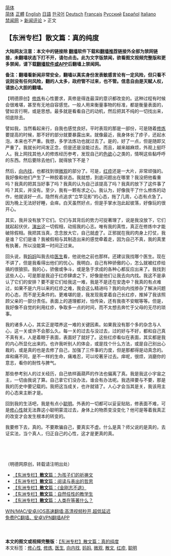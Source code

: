 <!-- 面包屑导航 --> <div class="breadcrumb"><!-- GTranslate: https://gtranslate.io/ -->  <div class="switcher notranslate">  <div class="selected">  <a href="#" onclick="return false;"> 简体</a>  </div>  <div class="option">  <a href="https://www.bannedbook.org" onclick="doGTranslate('zh-CN|zh-CN');jQuery('div.switcher div.selected a').html(jQuery(this).html());return false;" title="简体中文" class="nturl selected"> 简体</a>  <a href="https://www.bannedbook.org/zh-tw/" onclick="doGTranslate('zh-CN|zh-TW');jQuery('div.switcher div.selected a').html(jQuery(this).html());return false;" title="繁體中文" class="nturl"> 正體</a>  <a href="https://www.bannedbook.org/en/" onclick="doGTranslate('zh-CN|en');jQuery('div.switcher div.selected a').html(jQuery(this).html());return false;" title="English" class="nturl"> English</a>  <a href="https://www.bannedbook.org/ja/" onclick="doGTranslate('zh-CN|ja');jQuery('div.switcher div.selected a').html(jQuery(this).html());return false;" title="日本語" class="nturl"> 日語</a>  <a href="https://www.bannedbook.org/ko/" onclick="doGTranslate('zh-CN|ko');jQuery('div.switcher div.selected a').html(jQuery(this).html());return false;" title="한국어" class="nturl"> 한국어</a>  <a href="https://www.bannedbook.org/de/" onclick="doGTranslate('zh-CN|de');jQuery('div.switcher div.selected a').html(jQuery(this).html());return false;" title="Deutsch" class="nturl"> Deutsch</a>  <a href="https://www.bannedbook.org/fr/" onclick="doGTranslate('zh-CN|fr');jQuery('div.switcher div.selected a').html(jQuery(this).html());return false;" title="Français" class="nturl"> Français</a>  <a href="https://www.bannedbook.org/ru/" onclick="doGTranslate('zh-CN|ru');jQuery('div.switcher div.selected a').html(jQuery(this).html());return false;" title="Русский" class="nturl"> Русский</a>  <a href="https://www.bannedbook.org/es/" onclick="doGTranslate('zh-CN|es');jQuery('div.switcher div.selected a').html(jQuery(this).html());return false;" title="Español" class="nturl"> Español</a>  <a href="https://www.bannedbook.org/it/" onclick="doGTranslate('zh-CN|it');jQuery('div.switcher div.selected a').html(jQuery(this).html());return false;" title="Italiano" class="nturl"> Italiano</a>  </div>  </div>      <div class='breadcrumb-sub'><!-- Breadcrumb NavXT 6.3.0 --> <a href="https://www.bannedbook.org/" class="home">禁闻网</a> &gt; <a href="https://www.bannedbook.org/bnews/comments/" class="category">新闻评论</a> &gt; 正文</div></div><h2>【东洲专栏】散文篇：真的纯度</h2> <p class="notice"><b>大陆网友注意：本文中的链接除 <a href="https://github.com/bannedbook/fanqiang" >翻墙</a>软件下载和<a href="https://github.com/killgcd/justmysocks/blob/master/README.md">翻墙推荐</a>链接外全部为禁网链接，未翻墙状态下打不开，请勿点击。此为文字版禁闻，欲看图文视频完整版和更多禁闻，请下载<a href="https://github.com/bannedbook/fanqiang">翻墙软件或APP</a>后翻墙上禁闻网。</p><p>备注：翻墙看新闻非常安全，翻墙以真实身份发表敏感言论有一定风险，但只看不说则没有任何风险，翻的人太多，政府管不过来，也不管。信息自由是天赋人权，请放心大胆的翻墙。</b></p>  <div class="entry"> <p>              <a href="https://i2.wp.com/upload-images-bucket-v64rleca837do.s3.eu-west-1.amazonaws.com/wp-content/uploads/2021/07/18151316/2014-9-14-yuanguidafa-3.jpg?fit=560%2C400&#038;ssl=1" data-caption=""></a>                            </p> <p>【明德原创】<span class='wp_keywordlink'><a href="https://www.qi-gong.me/" title="气功修炼网" target="_blank">修炼</a></span>有心性要求，真修是得连最深的意识都改变的。这种过程有时候会很难堪，甚至有无地自容感觉。一般人用来衡量事物的标准，都是衡量表面的，譬如言行啊，或是思想。最多就是看看自己的动机，然后把其不纯的一切找出来，彻底除去。</p> <p>譬如我，当然看起来行，自我也感觉良好。平时表现的那是一部份，可是随着<a href="https://www.bannedbook.org/bnews/tag/%e4%bf%ae%e7%82%bc/" class="st_tag internal_tag" rel="tag" title="标签 修炼 下的日志">修炼</a>要提高的时候，那不好的部分就要暴露出来。就像最近，我身体长了疹子，还起水泡，本来也不严重。我想，多学法炼功也就过去了。是的，好了一点，但是随即又严重了。我就长时间发正念，但是还是没能过去。而且，越来越麻烦，外观上挺吓人。我上网找其他人的修炼经历参考，发现自己的<span class='wp_keywordlink'><a href="https://www.bannedbook.org/bnews/tculture/20130726/156255.html" title="天眼所见：色欲的本质是什么" target="_blank">色欲</a></span>心之类的，情啊这些黏呼呼的东西。然后要除去他们，就得放下不是？</p>  <p>然后，<a href="https://www.bannedbook.org/bnews/tag/%E5%90%91%E5%86%85%E6%89%BE/" class="st_tag internal_tag" rel="tag" title="标签 向内找 下的日志">向内找</a>，也都找到很<a href="https://www.bannedbook.org/bnews/tag/%E5%BE%AE%E8%A7%82/" class="st_tag internal_tag" rel="tag" title="标签 微观 下的日志">微观</a>的部分了。可是，<a href="https://www.bannedbook.org/bnews/tag/%E7%BA%A2%E7%96%B9/" class="st_tag internal_tag" rel="tag" title="标签 红疹 下的日志">红疹</a>还是一大片，非常顽强的。我好像和他们产生了一种胶着状态。我就想，到底问题出在哪里？我没把他看重吗？我真的把其当好事了吗？我真的认为自己该提高了吗？我真的放下了这件事了吗？其实，并没有。至少，我有一颗有求之心。我认为，好像我干了什么修炼的动作，他就该好一点。隐然有点追求“立竿见影”的心态，拖了几周，心态有点急了。因为晚上无法好好睡，会痒。白天虽然好点，但是手掌水泡此起彼落，好像玩的很开心。</p> <p>其实，我并没有放下它们。它们与其背后的势力可捉著理了，说是我没放下，它们就起起伏伏，<span class='wp_keywordlink_affiliate'><a href="https://zh-cn.shenyunperformingarts.org/" title="演出" target="_blank">演出</a></span>这一切假相，动摇我的心志。唯有我的真性，真正在修炼中才能破除假相。我把其当真，念念放大它，自己就虚了。正邪就在我的肉身上打仗，我是谁？它们是谁？我被假相与其制造出来的感觉牵着走，因为自己不真，我的真里有执著，所以没能第一时间正过来。</p> <p>回头说，我<a href="https://www.bannedbook.org/bnews/tag/%e5%a6%88%e5%a6%88/" class="st_tag internal_tag" rel="tag" title="标签 妈妈 下的日志">妈妈</a>叫我去给<a href="https://www.bannedbook.org/bnews/tag/%e5%8c%bb%e7%94%9f/" class="st_tag internal_tag" rel="tag" title="标签 医生 下的日志">医生</a>看，他说他之前也那样。还建议我找哪个医生。现在不讲了，但是我看得出他们的忧心。我明白，自己有种骄傲的心，怎么就被红疹给搞的很狼狈。我的心，骄傲或争斗，或是急于求成的各种心都反应出来了。我找到这些人心，可是那是我迫于红疹肆虐之下，好像是他们让我去向内找。我这不是承认了它们的安排？要不是它们给我这一难，我是不是还在安逸中？我真的有点难过，如果不是六月以来的红疹之难，我会这么精进吗？我的向内找掺杂了解决问题的心态，而不是无条件的。更难堪的是，我发现我拿着自己长红疹，推掉了我该照顾父亲的一部分责任。表面上的道理都对，怕传染，还有我夜不安眠等等。但是，我好像不自觉的利用红疹，争取多一点的时间，而不太想去奔忙于父母的无尽的琐事。</p>  <p>我的诸多人心，其实正是喂养这一难的关键因素。如果我没有那个多的杂念与人心，这一关或许不会那么久。每一关的过去与没过去，过的好与不好，都和自己真不真有关。人是着眼于表面，表面好了就好了。这些红疹看似在表面，其实都是我的内心所显化出来的。也许我听别人的体会，或是找个什么方法，或是自己别出心裁的，或是真的也是去修了自己，加强了三件事的力度，但是那都得是动真念的。痒和痛不同，是不一样的生命，痛难忍，可以咬著牙过去。痒呢，很烦，消磨你的意志，看你的耐性与脾气。</p> <p>那些参考别人的过关经历，自己依样画葫芦的作法也偏离了真。我是我这小宇宙之主，一切由我说了算。自己拿它们没办法，谁会有办法呢。我选择要与不要，那是我的历史中要记载的。我把这当成关，也许就错了。人心才会当其是关，我该用主的心态来主断才是。</p> <p>回到我的生活吧，我是有点小<a href="https://www.bannedbook.org/bnews/tag/%E8%81%AA%E6%98%8E/" class="st_tag internal_tag" rel="tag" title="标签 聪明 下的日志">聪明</a>。外表的一切都可以妥妥贴贴，修表面不难，可是<a href="https://www.bannedbook.org/bnews/tag/%E4%BF%AE%E5%BF%83%E6%80%A7/" class="st_tag internal_tag" rel="tag" title="标签 修心性 下的日志">修心性</a>就无法靠这小聪明蒙混过去，身体上的物质变没变化？他可是等着我真正的改变才会发生根本的转变的。</p>  <p>我要修下去，真的。不要欺骗自己，要真实不虚。什么是真？师父说的是真的，去证实法，当个真人，归正自己的心性，这才是更真的真。</p> <p>&nbsp;</p> <p>&nbsp;</p>  <p>（明德网原创，转载请注明出处）</p> <ul class='op-related-articles' title='相关阅读'> <li><a href='https://www.bannedbook.org/bnews/comments/20210718/1589554.html' target='_blank'>【东洲专栏】<b>散文</b>篇：为孩子们的祈祷文</a></li> <li><a href='https://www.bannedbook.org/bnews/comments/20210718/1589541.html' target='_blank'>【东洲专栏】<b>散文</b>篇：阅读与表出的哲思</a></li> <li><a href='https://www.bannedbook.org/bnews/comments/20210716/1588352.html' target='_blank'>【东洲专栏】<b>散文</b>篇：《金刚志不退》</a></li> <li><a href='https://www.bannedbook.org/bnews/comments/20210715/1587709.html' target='_blank'>【东洲专栏】<b>散文</b>篇：自然任性的教学生</a></li> <li><a href='https://www.bannedbook.org/bnews/comments/20210714/1587012.html' target='_blank'>【东洲专栏】<b>散文</b>篇：人类在等著什么？</a></li> </ul> <p class="texttj"> <a href="https://github.com/bannedbook/fanqiang/wiki/V2ray%E6%9C%BA%E5%9C%BA" target="_blank">WIN/MAC/安卓/iOS高速翻墙:高清视频秒开,超低延迟</a><br/> <a href="https://github.com/bannedbook/fanqiang/wiki/%E7%A6%81%E9%97%BB%E7%BD%91%E5%AE%89%E5%8D%93%E7%BF%BB%E5%A2%99%E6%96%B0%E9%97%BBAPP" target="_blank">免费PC翻墙、安卓VPN翻墙APP</a></p><p>&nbsp;</p><a name='sharetosocial'></a>  <div style="margin-bottom:5px;padding-bottom:5px;clear:both"> <div id="archive-pix-1" class="banner-ads"> <!-- AuctionX Display platform tag START --> <div id="26318x728x90x621x_ADSLOT2" clicktrack="%%CLICK_URL_ESC%%"></div> <!-- AuctionX Display platform tag END --> </div> <div id="archive-pix-2" class="banner-ads"> <!-- AuctionX Display platform tag START --> <div id="26315x300x250x621x_ADSLOT2" clicktrack="%%CLICK_URL_ESC%%"></div> <!-- AuctionX Display platform tag END --> </div> </div>    <div id="archive-pix-1" class="banner-ads"> <!-- AuctionX Display platform tag START --> <div id="26318x728x90x621x_ADSLOT3" clicktrack="%%CLICK_URL_ESC%%"></div> <!-- AuctionX Display platform tag END --> </div> <div><b>本文的图文或视频完整版</b>：<a href='https://www.bannedbook.org/bnews/comments/20210719/1589671.html'>【东洲专栏】散文篇：真的纯度</a></div>  </div><!--END ENTRY--> <div class="postfooter"> <div>本文标签：<a href="https://www.bannedbook.org/bnews/tag/%E4%BF%AE%E5%BF%83%E6%80%A7/" rel="tag">修心性</a>, <a href="https://www.bannedbook.org/bnews/tag/%e4%bf%ae%e7%82%bc/" rel="tag">修炼</a>, <a href="https://www.bannedbook.org/bnews/tag/%e5%8c%bb%e7%94%9f/" rel="tag">医生</a>, <a href="https://www.bannedbook.org/bnews/tag/%E5%90%91%E5%86%85%E6%89%BE/" rel="tag">向内找</a>, <a href="https://www.bannedbook.org/bnews/tag/%e5%a6%88%e5%a6%88/" rel="tag">妈妈</a>, <a href="https://www.bannedbook.org/bnews/tag/%E5%BE%AE%E8%A7%82/" rel="tag">微观</a>, <a href="https://www.bannedbook.org/bnews/tag/%E6%95%A3%E6%96%87/" rel="tag">散文</a>, <a href="https://www.bannedbook.org/bnews/tag/%E7%BA%A2%E7%96%B9/" rel="tag">红疹</a>, <a href="https://www.bannedbook.org/bnews/tag/%E8%81%AA%E6%98%8E/" rel="tag">聪明</a></div>  </div><!--END POSTFOOTER--> 
